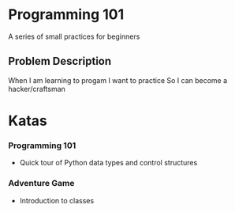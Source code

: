 # Programming 101

A series of small practices for beginners


## Problem Description

When I am learning to progam
I want to practice
So I can become a hacker/craftsman

# Katas
### Programming 101
- Quick tour of Python data types and control structures

### Adventure Game
- Introduction to classes
